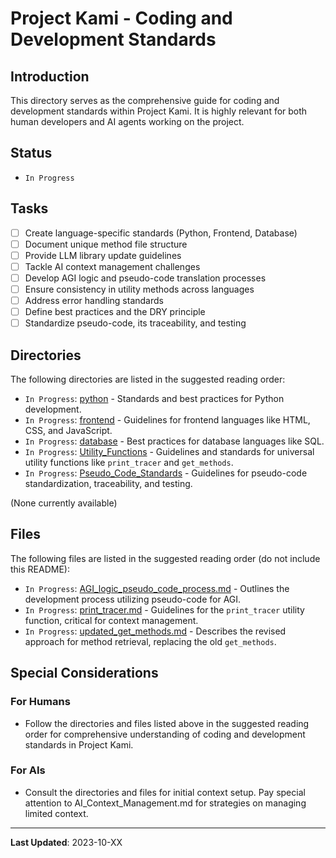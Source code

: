 # Project Kami - Coding and Development Standards

## Introduction
This directory serves as the comprehensive guide for coding and development standards within Project Kami. It is highly relevant for both human developers and AI agents working on the project.

## Status
- `In Progress`

## Tasks
- [ ] Create language-specific standards (Python, Frontend, Database)
- [ ] Document unique method file structure
- [ ] Provide LLM library update guidelines
- [ ] Tackle AI context management challenges
- [ ] Develop AGI logic and pseudo-code translation processes
- [ ] Ensure consistency in utility methods across languages
- [ ] Address error handling standards
- [ ] Define best practices and the DRY principle
- [ ] Standardize pseudo-code, its traceability, and testing
  
## Directories
The following directories are listed in the suggested reading order:
- `In Progress`: [python](./python) - Standards and best practices for Python development.
- `In Progress`: [frontend](./frontend) - Guidelines for frontend languages like HTML, CSS, and JavaScript.
- `In Progress`: [database](./database) - Best practices for database languages like SQL.
- `In Progress`: [Utility_Functions](./Utility_Functions) - Guidelines and standards for universal utility functions like `print_tracer` and `get_methods`.
- `In Progress`: [Pseudo_Code_Standards](./Pseudo_Code_Standards) - Guidelines for pseudo-code standardization, traceability, and testing.

(None currently available)

## Files
The following files are listed in the suggested reading order (do not include this README):
- `In Progress`: [AGI_logic_pseudo_code_process.md](./AGI_logic_pseudo_code_process.md) - Outlines the development process utilizing pseudo-code for AGI.
- `In Progress`: [print_tracer.md](./print_tracer.md) - Guidelines for the `print_tracer` utility function, critical for context management.
- `In Progress`: [updated_get_methods.md](./updated_get_methods.md) - Describes the revised approach for method retrieval, replacing the old `get_methods`.

## Special Considerations
### For Humans
- Follow the directories and files listed above in the suggested reading order for comprehensive understanding of coding and development standards in Project Kami.

### For AIs
- Consult the directories and files for initial context setup. Pay special attention to AI_Context_Management.md for strategies on managing limited context.

---
**Last Updated**: 2023-10-XX
